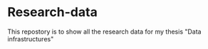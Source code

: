 # Research-data
This repostory is to show all the research data for my thesis "Data infrastructures"
